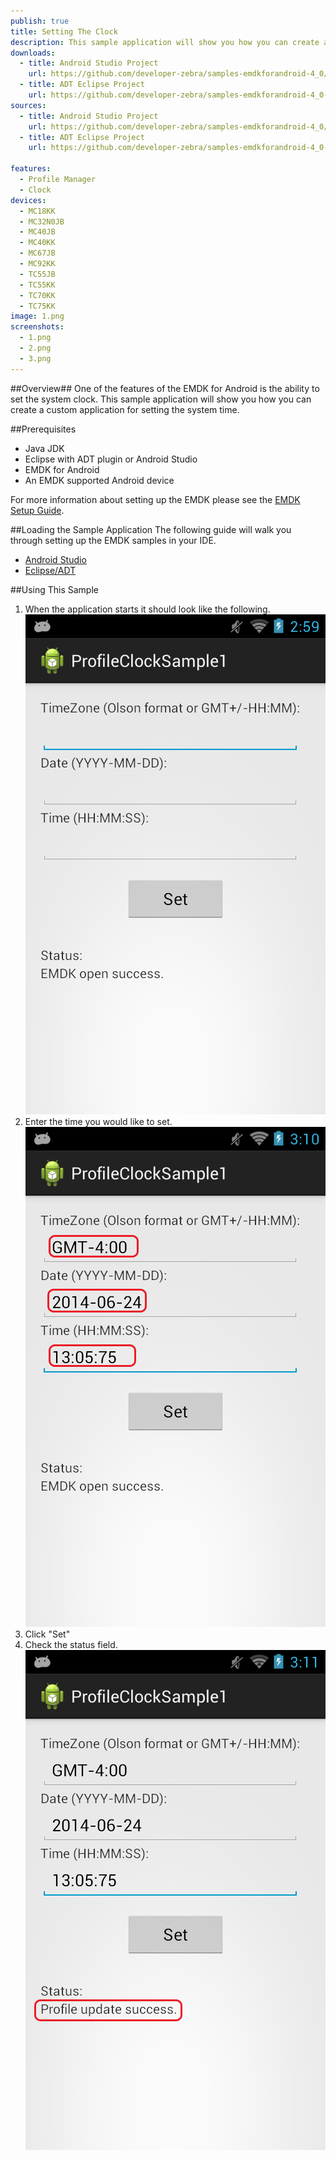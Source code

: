 ```yaml
---
publish: true
title: Setting The Clock
description: This sample application will show you how you can create a custom application for setting the system time using the Clock Feature of Profile Manager.
downloads:
  - title: Android Studio Project
    url: https://github.com/developer-zebra/samples-emdkforandroid-4_0/archive/ProfileClockSample1.zip    
  - title: ADT Eclipse Project
    url: https://github.com/developer-zebra/samples-emdkforandroid-4_0-ADT/archive/ProfileClockSample1.zip      
sources:
  - title: Android Studio Project
    url: https://github.com/developer-zebra/samples-emdkforandroid-4_0/tree/ProfileClockSample1
  - title: ADT Eclipse Project
    url: https://github.com/developer-zebra/samples-emdkforandroid-4_0-ADT/tree/ProfileClockSample1

features: 
  - Profile Manager
  - Clock
devices: 
  - MC18KK
  - MC32N0JB
  - MC40JB
  - MC40KK
  - MC67JB
  - MC92KK
  - TC55JB
  - TC55KK
  - TC70KK
  - TC75KK
image: 1.png
screenshots: 
  - 1.png
  - 2.png
  - 3.png
---
```


##Overview##
One of the features of the EMDK for Android is the ability to set the system clock. This sample application will show you how you can create a custom application for setting the system time. 

##Prerequisites
- Java JDK 
- Eclipse with ADT plugin or  Android Studio
- EMDK for Android  
- An EMDK supported Android device

For more information about setting up the EMDK please see the [EMDK Setup Guide](/emdk-for-android/4-0/guide/setup).

##Loading the Sample Application
The following guide will walk you through setting up the EMDK samples in your IDE.

* [Android Studio](/emdk-for-android/4-0/guide/emdksamples_androidstudio)
* [Eclipse/ADT](/emdk-for-android/4-0/guide/emdksamples_eclipse)


##Using This Sample
1. When the application starts it should look like the following.  
  ![img](3_1.png)  
2. Enter the time you would like to set.  
  ![img](3_2.png)    
3.  Click "Set" 
4.  Check the status field.   
  ![img](3_3.png)  